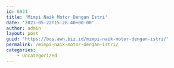 ```yaml
---
id: 6921
title: 'Mimpi Naik Motor Dengan Istri'
date: '2023-05-22T15:28:40+00:00'
author: admin
layout: post
guid: 'https://bos.awn.biz.id/mimpi-naik-motor-dengan-istri/'
permalink: /mimpi-naik-motor-dengan-istri/
categories:
    - Uncategorized
---
```


